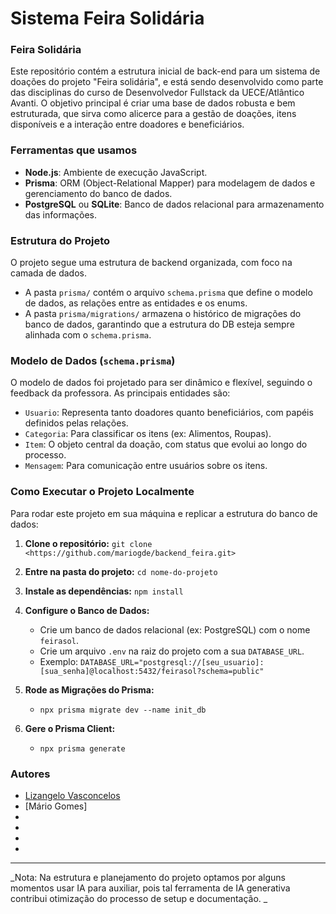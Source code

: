 # Sistema Feira Solidária

### Feira Solidária 

Este repositório contém a estrutura inicial de back-end para um sistema de doações do projeto "Feira solidária", e está sendo desenvolvido como parte das disciplinas do curso de Desenvolvedor Fullstack da UECE/Atlântico Avanti. O objetivo principal é criar uma base de dados robusta e bem estruturada, que sirva como alicerce para a gestão de doações, itens disponíveis e a interação entre doadores e beneficiários.

### Ferramentas que usamos

* **Node.js**: Ambiente de execução JavaScript.
* **Prisma**: ORM (Object-Relational Mapper) para modelagem de dados e gerenciamento do banco de dados.
* **PostgreSQL** ou **SQLite**: Banco de dados relacional para armazenamento das informações.

### Estrutura do Projeto

O projeto segue uma estrutura de backend organizada, com foco na camada de dados.
* A pasta `prisma/` contém o arquivo `schema.prisma` que define o modelo de dados, as relações entre as entidades e os enums.
* A pasta `prisma/migrations/` armazena o histórico de migrações do banco de dados, garantindo que a estrutura do DB esteja sempre alinhada com o `schema.prisma`.

### Modelo de Dados (`schema.prisma`)

O modelo de dados foi projetado para ser dinâmico e flexível, seguindo o feedback da professora. As principais entidades são:

* `Usuario`: Representa tanto doadores quanto beneficiários, com papéis definidos pelas relações.
* `Categoria`: Para classificar os itens (ex: Alimentos, Roupas).
* `Item`: O objeto central da doação, com status que evolui ao longo do processo.
* `Mensagem`: Para comunicação entre usuários sobre os itens.

### Como Executar o Projeto Localmente

Para rodar este projeto em sua máquina e replicar a estrutura do banco de dados:

1.  **Clone o repositório:**
    `git clone <https://github.com/mariogde/backend_feira.git>`

2.  **Entre na pasta do projeto:**
    `cd nome-do-projeto`

3.  **Instale as dependências:**
    `npm install`

4.  **Configure o Banco de Dados:**
    * Crie um banco de dados relacional (ex: PostgreSQL) com o nome `feirasol`.
    * Crie um arquivo `.env` na raiz do projeto com a sua `DATABASE_URL`.
    * Exemplo: `DATABASE_URL="postgresql://[seu_usuario]:[sua_senha]@localhost:5432/feirasol?schema=public"`

5.  **Rode as Migrações do Prisma:**
    * `npx prisma migrate dev --name init_db`

6.  **Gere o Prisma Client:**
    * `npx prisma generate`

### Autores

* [Lizangelo Vasconcelos](<https://github.com/LizangeloVasconcelos>)
* [Mário Gomes]
* 
* 
* 
* 

---
_Nota: Na  estrutura e planejamento do projeto optamos por alguns momentos usar IA para auxiliar, pois tal ferramenta de IA generativa contribui  otimização  do processo de setup e documentação. _